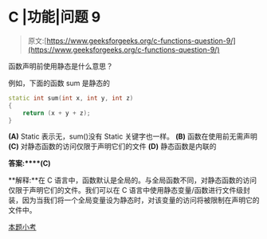 # C |功能|问题 9

> 原文:[https://www.geeksforgeeks.org/c-functions-question-9/](https://www.geeksforgeeks.org/c-functions-question-9/)

函数声明前使用静态是什么意思？

例如，下面的函数 sum 是静态的

```cpp
static int sum(int x, int y, int z)
{
    return (x + y + z);
}
```

**(A)** Static 表示无，sum()没有 Static 关键字也一样。
**(B)** 函数在使用前无需声明
**(C)** 对静态函数的访问仅限于声明它们的文件
**(D)** 静态函数是内联的

**答案:****(C)**

**解释:**在 C 语言中，函数默认是全局的。与全局函数不同，对静态函数的访问仅限于声明它们的文件。我们可以在 C 语言中使用静态变量/函数进行文件级封装，因为当我们将一个全局变量设为静态时，对该变量的访问将被限制在声明它的文件中。

[本题小考](https://www.geeksforgeeks.org/quiz-corner-gq/)
